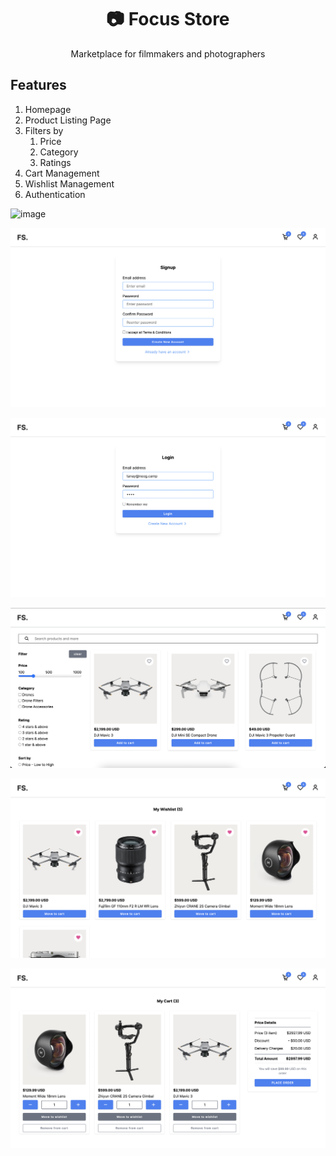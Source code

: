<h1 align="center">📷 Focus Store</h1>
<p align="center">Marketplace for filmmakers and photographers</p>

## Features

1. Homepage
2. Product Listing Page
3. Filters by
   1. Price
   2. Category
   3. Ratings
4. Cart Management
5. Wishlist Management
6. Authentication

![image](./assets/readme/Home.png)

![image](./assets/readme/Signup.png)

![image](./assets/readme/Login.png)

![image](./assets/readme/Products.png)

![image](./assets/readme/Wishlist.png)

![image](./assets/readme/Cart.png)
